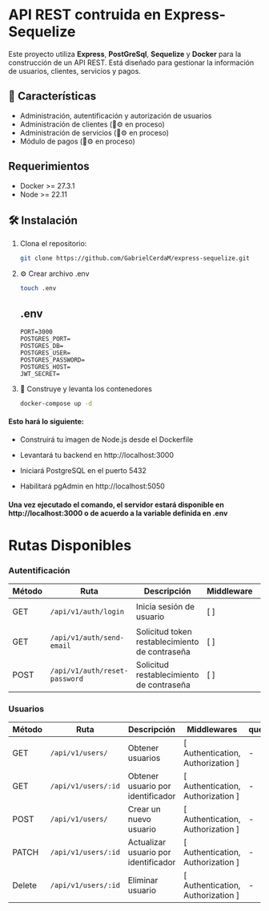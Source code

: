 
# API REST contruida en Express-Sequelize

Este proyecto utiliza **Express**, **PostGreSql**, **Sequelize** y **Docker** para la construcción de un API REST. Está diseñado para gestionar la información de usuarios, clientes, servicios y pagos.

## 🚀 Características

- Administración, autentificación y autorización de usuarios
- Administración de clientes (🔧⚙️ en proceso)
- Administración de servicios (🔧⚙️ en proceso)
- Módulo de pagos (🔧⚙️ en proceso)

## Requerimientos
- Docker >= 27.3.1
- Node >= 22.11

## 🛠️ Instalación

1. Clona el repositorio:
   ```bash
   git clone https://github.com/GabrielCerdaM/express-sequelize.git

2. ⚙️ Crear archivo .env
    ```bash
    touch .env
    ```

    ## .env 
    ```
    PORT=3000
    POSTGRES_PORT=
    POSTGRES_DB=
    POSTGRES_USER=
    POSTGRES_PASSWORD=
    POSTGRES_HOST=
    JWT_SECRET=
    ```

3.  🐳 Construye y levanta los contenedores
    ```bash
    docker-compose up -d
    ```

#### Esto hará lo siguiente:

- Construirá tu imagen de Node.js desde el Dockerfile

- Levantará tu backend en http://localhost:3000

- Iniciará PostgreSQL en el puerto 5432

- Habilitará pgAdmin en http://localhost:5050

#### Una vez ejecutado el comando, el servidor estará disponible en http://localhost:3000 o de acuerdo a la variable definida en .env

# Rutas Disponibles

### Autentificación
| Método | Ruta           | Descripción              | Middleware              | query | Payload          | Respuesta       |
|--------|----------------|--------------------------|------------------|--------|------------------|-----------------|
| GET   | `/api/v1/auth/login` | Inicia sesión de usuario | [ ] | - | `{ email, pass }`| `{ token, user }`|
| GET   | `/api/v1/auth/send-email` | Solicitud token restablecimiento de contraseña | [ ] | ?email= | `{ email }`| `{ message }`|
| POST   | `/api/v1/auth/reset-password` | Solicitud restablecimiento de contraseña | [ ] | ?token= | `{ email }`| `{ boolean }`|

### Usuarios

| Método | Ruta | Descripción | Middlewares | query | Payload | Respuesta |
|----|----|----|----|-|----|----|
| GET   | `/api/v1/users/` | Obtener usuarios | [ Authentication, Authorization ] | - | `{}`| `{ users }`|
| GET   | `/api/v1/users/:id` | Obtener usuario por identificador | [ Authentication, Authorization ] | - | `{ email, pass }`| `{ user }`|
| POST   | `/api/v1/users/` | Crear un nuevo usuario | [ Authentication, Authorization ] | - | `{ email, password, role }`| `{ user }`|
| PATCH   | `/api/v1/users/:id` | Actualizar usuario por identificador | [ Authentication, Authorization ] | - | `{ email, password, role }`| `{ user }`|
| Delete | `/api/v1/users/:id` | Eliminar usuario | [ Authentication, Authorization ] | - | `{}`| `{ boolean }`|
